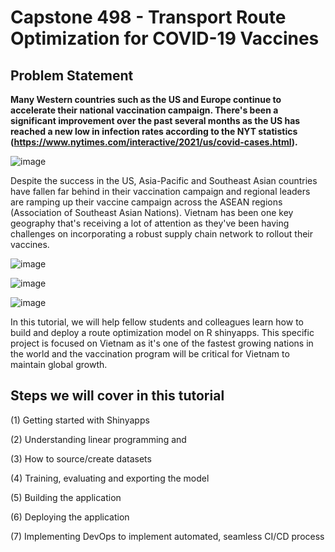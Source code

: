 # Capstone 498 - Transport Route Optimization for COVID-19 Vaccines

## Problem Statement

**Many Western countries such as the US and Europe continue to accelerate their national vaccination campaign. There's been a significant improvement over the past several months as the US has reached a new low in infection rates according to the NYT statistics (https://www.nytimes.com/interactive/2021/us/covid-cases.html).**

![image](https://user-images.githubusercontent.com/16366387/120953646-449e0200-c702-11eb-991c-79b6301bfded.png)


Despite the success in the US, Asia-Pacific and Southeast Asian countries have fallen far behind in their vaccination campaign and regional leaders are ramping up their vaccine campaign across the ASEAN regions (Association of Southeast Asian Nations). Vietnam has been one key geography that's receiving a lot of attention as they've been having challenges on incorporating a robust supply chain network to rollout their vaccines. 

![image](https://user-images.githubusercontent.com/16366387/120953046-18ce4c80-c701-11eb-9cda-77a9363ebd48.png)

![image](https://user-images.githubusercontent.com/16366387/120953075-2683d200-c701-11eb-8029-0e8285747545.png)

![image](https://user-images.githubusercontent.com/16366387/120953130-3b606580-c701-11eb-857c-1d5de9568b9f.png)



In this tutorial, we will help fellow students and colleagues learn how to build and deploy a route optimization model on R shinyapps. This specific project is focused on Vietnam as it's one of the fastest growing nations in the world and the vaccination program will be critical for Vietnam to maintain global growth.

## Steps we will cover in this tutorial

(1) Getting started with Shinyapps

(2) Understanding linear programming and 

(3) How to source/create datasets 

(4) Training, evaluating and exporting the model

(5) Building the application

(6) Deploying the application

(7) Implementing DevOps to implement automated, seamless CI/CD process


